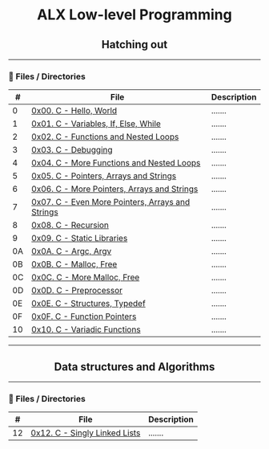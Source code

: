 <h1 align="center">ALX Low-level Programming </h1>

<h2 align="center">Hatching out </h2>

---

### :file_folder: Files / Directories 

#|File|Description
------|------|------
0|[0x00. C - Hello, World ](./0x00-hello_world)|.......
1|[0x01. C - Variables, If, Else, While](./0x01-variables_if_else_while)|.......
2|[0x02. C - Functions and Nested Loops ](./0x02-functions_nested_loops)|.......
3|[0x03. C - Debugging ](./0x03_debugging )|.......
4|[0x04. C - More Functions and Nested Loops ](./0x04-more_functions_nested_loops)|.......
5|[0x05. C - Pointers, Arrays and Strings ](./0x05-pointers_arrays_strings)|.......
6|[0x06. C - More Pointers, Arrays and Strings ](./0x06-pointers_arrays_strings)|.......
7|[0x07. C - Even More Pointers, Arrays and Strings](./0x07-pointers_arrays_strings)|.......
8|[0x08. C - Recursion ](./0x08-recursion)|.......
9|[0x09. C - Static Libraries ](./0x09-static_libraries)|.......
0A|[0x0A. C - Argc, Argv ](./0x0A-argc_argv)|.......
0B|[0x0B. C - Malloc, Free ](./0x0B-malloc_free)|.......
0C|[0x0C. C - More Malloc, Free](./0x0C-more_malloc_free)|.......
0D|[0x0D. C - Preprocessor ](./0x0D-preprocessor)|.......
0E|[0x0E. C - Structures, Typedef](./0x0E-structures_typedef)|.......
0F|[0x0F. C - Function Pointers ](./0x0F-function_pointers)|.......
10|[0x10. C - Variadic Functions ](./0x10-variadic_functions)|.......
---

<h2 align="center">Data structures and Algorithms </h2>

---

### :file_folder: Files / Directories 

#|File|Description
---|---|---
12|[0x12. C - Singly Linked Lists ](./0x12-singly_linked_lists)|.......
